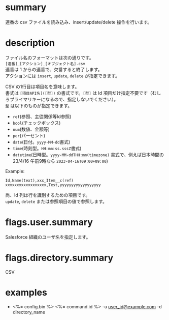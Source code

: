 # summary

連番の csv ファイルを読み込み、insert/update/delete 操作を行います。

# description

ファイル名のフォーマットは次の通りです。  
    `[連番]_[アクション]_[オブジェクト名].csv`  
連番は 1 からの連番で、欠番すると終了します。  
アクションには `insert`, `update`, `delete` が指定できます。

CSV の1行目は項目名を意味します。  
書式は `[項目API名]([型])` の書式です。`[型]` は Id 項目だけ指定不要です（むしろプライマリキーになるので、指定しないでください）。  
`型` は以下のものが指定できます。

- `ref`(参照、主従関係等Id参照)
- `bool`(チェックボックス)
- `num`(数値、金額等)
- `per`(パーセント)
- `date`(日付。`yyyy-MM-dd`書式)
- `time`(時刻型。`HH:mm:ss.sssZ`書式)
- `datetime`(日時型。`yyyy-MM-ddTHH:mm(timezone)` 書式で、例えば日本時間の23/4/16 午前9時なら `2023-04-16T09:00+09:00`)

Example:

```csv
Id,Name(text),xxx_Item__c(ref)
xxxxxxxxxxxxxxxxxx,Test,yyyyyyyyyyyyyyyyyy
```

尚、Id 列は行を識別するための項目です。  
`update`, `delete` または参照項目の値で参照します。

# flags.user.summary

Salesforce 組織のユーザ名を指定します。

# flags.directory.summary

CSV 

# examples

- <%= config.bin %> <%= command.id %> -u user_id@example.com -d directory_name

